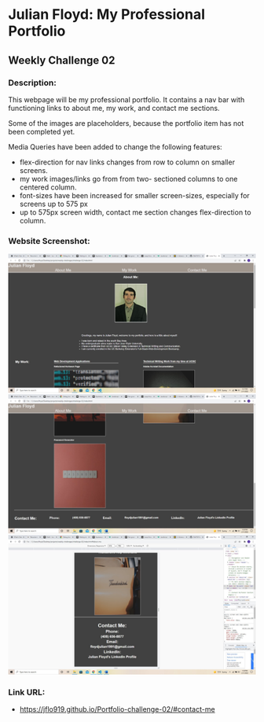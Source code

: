 # Julian Floyd: My Professional Portfolio
## Weekly Challenge 02

### Description:
This webpage will be my professional portfolio. It contains a nav bar with functioning links to about me, my work, and contact me sections. 

Some of the images are placeholders, because the portfolio item has not been completed yet.

Media Queries have been added to change the following features:

* flex-direction for nav links changes from row to column on smaller screens.
* my work images/links go from from two- sectioned columns to one centered column.
* font-sizes have been increased for smaller screen-sizes, especially for screens up to 575 px
* up to 575px screen width, contact me section changes flex-direction to column.

### Website Screenshot:

 ![Alt text](/assets/images/screen1.jpg?raw=true "Screenshot 1")
 ![Alt text](/assets/images/screen2.jpg?raw=true "Screenshot 2")
 ![Alt text](/assets/images/screen3.jpg?raw=true "Screenshot 3")

### Link URL: 
* https://jflo919.github.io/Portfolio-challenge-02/#contact-me
